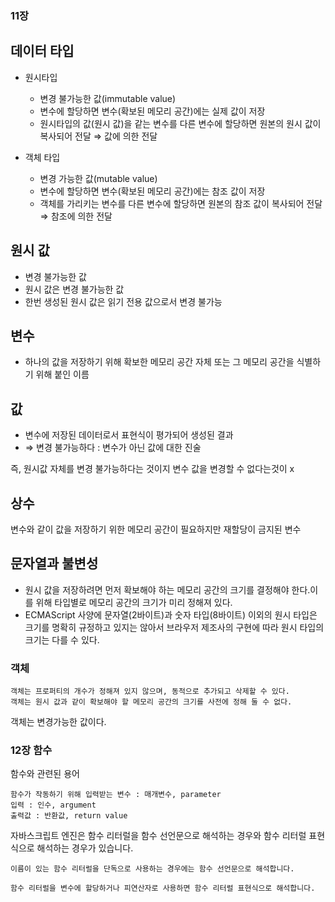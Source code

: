 ### 11장

## 데이터 타입

- 원시타입

  - 변경 불가능한 값(immutable value)
  - 변수에 할당하면 변수(확보된 메모리 공간)에는 실제 값이 저장
  - 원시타입의 값(원시 값)을 같는 변수를 다른 변수에 할당하면 원본의 원시 값이 복사되어 전달 ⇒ 값에 의한 전달

- 객체 타입
  - 변경 가능한 값(mutable value)
  - 변수에 할당하면 변수(확보된 메모리 공간)에는 참조 값이 저장
  - 객체를 가리키는 변수를 다른 변수에 할당하면 원본의 참조 값이 복사되어 전달 ⇒ 참조에 의한 전달

## 원시 값

- 변경 불가능한 값
- 원시 값은 변경 불가능한 값
- 한번 생성된 원시 값은 읽기 전용 값으로서 변경 불가능

## 변수

- 하나의 값을 저장하기 위해 확보한 메모리 공간 자체 또는 그 메모리 공간을 식별하기 위해 붙인 이름

## 값

- 변수에 저장된 데이터로서 표현식이 평가되어 생성된 결과
- ⇒ 변경 불가능하다 : 변수가 아닌 값에 대한 진술

즉, 원시값 자체를 변경 불가능하다는 것이지 변수 값을 변경할 수 없다는것이 x

## 상수

변수와 같이 값을 저장하기 위한 메모리 공간이 필요하지만 재할당이 금지된 변수

## 문자열과 불변성

- 원시 값을 저장하려면 먼저 확보해야 하는 메모리 공간의 크기를 결정해야 한다.이를 위해 타입별로 메모리 공간의 크기가 미리 정해져 있다.
- ECMAScript 사양에 문자열(2바이트)과 숫자 타입(8바이트) 이외의 원시 타입은 크기를 명확히 규정하고 있지는 않아서 브라우저 제조사의 구현에 따라 원시 타입의 크기는 다를 수 있다.

### 객체

```
객체는 프로퍼티의 개수가 정해져 있지 않으며, 동적으로 추가되고 삭제할 수 있다.
객체는 원시 값과 같이 확보해야 할 메모리 공간의 크기를 사전에 정해 둘 수 없다.
```

객체는 변경가능한 값이다.

### 12장 함수

함수와 관련된 용어

```
함수가 작동하기 위해 입력받는 변수 : 매개변수, parameter
입력 : 인수, argument
출력값 : 반환값, return value

```

자바스크립트 엔진은 함수 리터럴을 함수 선언문으로 해석하는 경우와 함수 리터럴 표현식으로 해석하는 경우가 있습니다.

```
이름이 있는 함수 리터럴을 단독으로 사용하는 경우에는 함수 선언문으로 해석합니다.

함수 리터럴을 변수에 할당하거나 피연산자로 사용하면 함수 리터럴 표현식으로 해석합니다.
```
